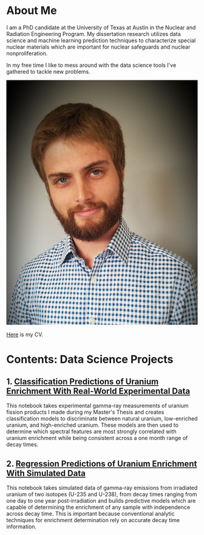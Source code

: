 # About Me

I am a PhD candidate at the University of Texas at Austin in the Nuclear and Radiation Engineering Program. My dissertation research utilizes data science and machine learning prediction techniques to characterize special nuclear materials which are important for nuclear safeguards and nuclear nonproliferation. 

In my free time I like to mess around with the data science tools I've gathered to tackle new problems.

![Image](38011685_10215498402880927_7228843852281413632_o.jpg)


[Here](Adam_Drescher_CV.pdf) is my CV.

# Contents: Data Science Projects

## 1. [Classification Predictions of Uranium Enrichment With Real-World Experimental Data](CoincidenceModel/CoincidenceModel_Clean.md)
This notebook takes experimental gamma-ray measurements of uranium fission products I made during my Master's Thesis and creates classification models to discriminate between natural uranium, low-enriched uranium, and high-enriched uranium. These models are then used to determine which spectral features are most strongly correlated with uranium enrichment while being consistent across a one month range of decay times.

## 2. [Regression Predictions of Uranium Enrichment With Simulated Data](SCALEPredictions/SCALE_Predictions_Clean.md)
This notebook takes simulated data of gamma-ray emissions from irradiated uranium of two isotopes (U-235 and U-238), from decay times ranging from one day to one year post-irradiation and builds predictive models which are capable of determining the enrichment of any sample with independence across decay time. This is important because conventional analytic techniques for enrichment determination rely on accurate decay time information.


